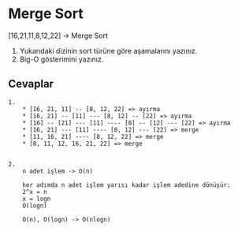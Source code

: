 # Merge Sort

[16,21,11,8,12,22] -> Merge Sort

1. Yukarıdaki dizinin sort türüne göre aşamalarını yazınız.
2. Big-O gösterimini yazınız.

## Cevaplar

    1.
        * [16, 21, 11] -- [8, 12, 22] => ayırma
        * [16, 21] -- [11] --- [8, 12] -- [22] => ayırma 
        * [16] -- [21] --- [11] ---- [8] -- [12] --- [22] => ayırma
        * [16, 21] --- [11] ---- [8, 12] --- [22] => merge
        * [11, 16, 21] ---- [8, 12, 22] => merge
        * [8, 11, 12, 16, 21, 22] => merge


    2.
        n adet işlem -> O(n)

        her adımda n adet işlem yarısı kadar işlem adedine dönüşür:
        2^x = n
        x = logn
        O(logn)

        O(n), O(logn) -> O(nlogn)

       